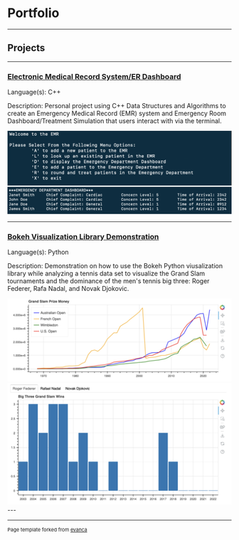 # Portfolio

---

## Projects 

---

### [Electronic Medical Record System/ER Dashboard](https://github.com/yashdave96/EMR-Project)

Language(s): C++ 

Description: Personal project using C++ Data Structures and Algorithms to create an Emergency Medical Record (EMR) system and Emergency Room Dashboard/Treatment Simulation that users interact with via the terminal. 

<img src = "images/EMR Image.png">

<img src = "images/EMR Image 2.png">

---
### [Bokeh Visualization Library Demonstration](https://github.com/yashdave96/Bokeh-Demonstration)

Language(s): Python 

Description: Demonstration on how to use the Bokeh Python viusalization library while analyzing a tennis data set to visualize the Grand Slam tournaments and the dominance of the men's tennis big three: Roger Federer, Rafa Nadal, and Novak Djokovic. 

<img src = "images/Bokeh Image.png"> 

<img src = "images/Bokeh Image 2.png">
---


---
<p style="font-size:11px">Page template forked from <a href="https://github.com/evanca/quick-portfolio">evanca</a></p>
<!-- Remove above link if you don't want to attibute -->

